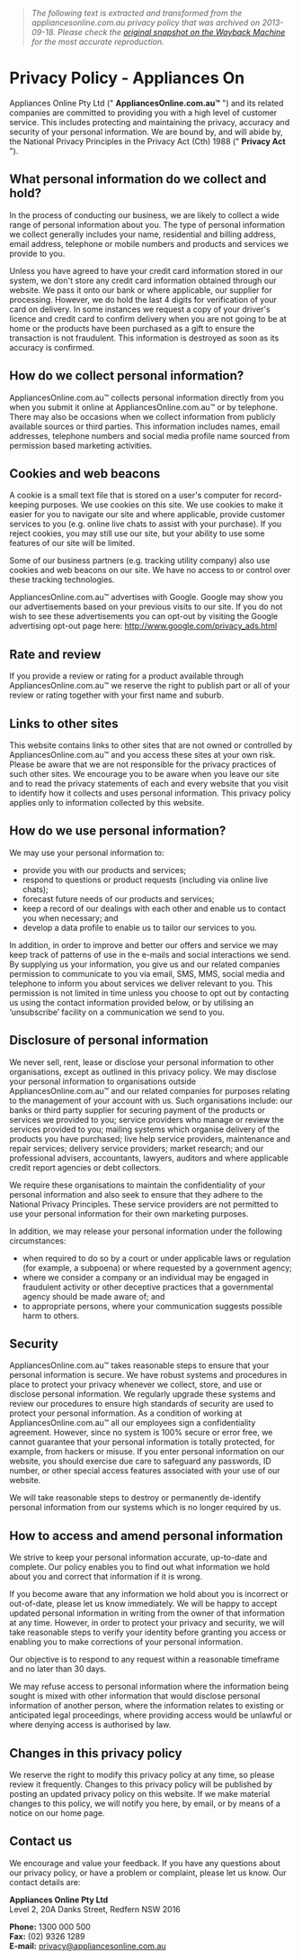 > *The following text is extracted and transformed from the appliancesonline.com.au privacy policy that was archived on 2013-09-18. Please check the [original snapshot on the Wayback Machine](https://web.archive.org/web/20130918040415id_/http%3A//www.appliancesonline.com.au/privacy-policy.aspx) for the most accurate reproduction.*

# Privacy Policy - Appliances On

Appliances Online Pty Ltd (" **AppliancesOnline.com.au™** ") and its related companies are committed to providing you with a high level of customer service. This includes protecting and maintaining the privacy, accuracy and security of your personal information. We are bound by, and will abide by, the National Privacy Principles in the Privacy Act (Cth) 1988 (" **Privacy Act** "). 

## What personal information do we collect and hold?

In the process of conducting our business, we are likely to collect a wide range of personal information about you. The type of personal information we collect generally includes your name, residential and billing address, email address, telephone or mobile numbers and products and services we provide to you.

Unless you have agreed to have your credit card information stored in our system, we don't store any credit card information obtained through our website. We pass it onto our bank or where applicable, our supplier for processing. However, we do hold the last 4 digits for verification of your card on delivery. In some instances we request a copy of your driver's licence and credit card to confirm delivery when you are not going to be at home or the products have been purchased as a gift to ensure the transaction is not fraudulent. This information is destroyed as soon as its accuracy is confirmed.

## How do we collect personal information?

AppliancesOnline.com.au™ collects personal information directly from you when you submit it online at AppliancesOnline.com.au™ or by telephone. There may also be occasions when we collect information from publicly available sources or third parties. This information includes names, email addresses, telephone numbers and social media profile name sourced from permission based marketing activities.

## Cookies and web beacons

A cookie is a small text file that is stored on a user's computer for record-keeping purposes. We use cookies on this site. We use cookies to make it easier for you to navigate our site and where applicable, provide customer services to you (e.g. online live chats to assist with your purchase). If you reject cookies, you may still use our site, but your ability to use some features of our site will be limited.

Some of our business partners (e.g. tracking utility company) also use cookies and web beacons on our site. We have no access to or control over these tracking technologies.

AppliancesOnline.com.au™ advertises with Google. Google may show you our advertisements based on your previous visits to our site. If you do not wish to see these advertisements you can opt-out by visiting the Google advertising opt-out page here: <http://www.google.com/privacy_ads.html>

## Rate and review

If you provide a review or rating for a product available through AppliancesOnline.com.au™ we reserve the right to publish part or all of your review or rating together with your first name and suburb.

## Links to other sites

This website contains links to other sites that are not owned or controlled by AppliancesOnline.com.au™ and you access these sites at your own risk. Please be aware that we are not responsible for the privacy practices of such other sites. We encourage you to be aware when you leave our site and to read the privacy statements of each and every website that you visit to identify how it collects and uses personal information. This privacy policy applies only to information collected by this website.

## How do we use personal information?

We may use your personal information to:

  * provide you with our products and services;
  * respond to questions or product requests (including via online live chats);
  * forecast future needs of our products and services;
  * keep a record of our dealings with each other and enable us to contact you when necessary; and
  * develop a data profile to enable us to tailor our services to you.



In addition, in order to improve and better our offers and service we may keep track of patterns of use in the e-mails and social interactions we send. By supplying us your information, you give us and our related companies permission to communicate to you via email, SMS, MMS, social media and telephone to inform you about services we deliver relevant to you. This permission is not limited in time unless you choose to opt out by contacting us using the contact information provided below, or by utilising an ‘unsubscribe’ facility on a communication we send to you. 

## Disclosure of personal information

We never sell, rent, lease or disclose your personal information to other organisations, except as outlined in this privacy policy. We may disclose your personal information to organisations outside AppliancesOnline.com.au™ and our related companies for purposes relating to the management of your account with us. Such organisations include: our banks or third party supplier for securing payment of the products or services we provided to you; service providers who manage or review the services provided to you; mailing systems which organise delivery of the products you have purchased; live help service providers, maintenance and repair services; delivery service providers; market research; and our professional advisers, accountants, lawyers, auditors and where applicable credit report agencies or debt collectors.

We require these organisations to maintain the confidentiality of your personal information and also seek to ensure that they adhere to the National Privacy Principles. These service providers are not permitted to use your personal information for their own marketing purposes.

In addition, we may release your personal information under the following circumstances:

  * when required to do so by a court or under applicable laws or regulation (for example, a subpoena) or where requested by a government agency; 
  * where we consider a company or an individual may be engaged in fraudulent activity or other deceptive practices that a governmental agency should be made aware of; and 
  * to appropriate persons, where your communication suggests possible harm to others. 



## Security

AppliancesOnline.com.au™ takes reasonable steps to ensure that your personal information is secure. We have robust systems and procedures in place to protect your privacy whenever we collect, store, and use or disclose personal information. We regularly upgrade these systems and review our procedures to ensure high standards of security are used to protect your personal information. As a condition of working at AppliancesOnline.com.au™ all our employees sign a confidentiality agreement. However, since no system is 100% secure or error free, we cannot guarantee that your personal information is totally protected, for example, from hackers or misuse. If you enter personal information on our website, you should exercise due care to safeguard any passwords, ID number, or other special access features associated with your use of our website. 

We will take reasonable steps to destroy or permanently de-identify personal information from our systems which is no longer required by us. 

## How to access and amend personal information

We strive to keep your personal information accurate, up-to-date and complete. Our policy enables you to find out what information we hold about you and correct that information if it is wrong.

If you become aware that any information we hold about you is incorrect or out-of-date, please let us know immediately. We will be happy to accept updated personal information in writing from the owner of that information at any time. However, in order to protect your privacy and security, we will take reasonable steps to verify your identity before granting you access or enabling you to make corrections of your personal information.

Our objective is to respond to any request within a reasonable timeframe and no later than 30 days.

We may refuse access to personal information where the information being sought is mixed with other information that would disclose personal information of another person, where the information relates to existing or anticipated legal proceedings, where providing access would be unlawful or where denying access is authorised by law. 

## Changes in this privacy policy

We reserve the right to modify this privacy policy at any time, so please review it frequently. Changes to this privacy policy will be published by posting an updated privacy policy on this website. If we make material changes to this policy, we will notify you here, by email, or by means of a notice on our home page.

## Contact us

We encourage and value your feedback. If you have any questions about our privacy policy, or have a problem or complaint, please let us know. Our contact details are:

**Appliances Online Pty Ltd**  
Level 2, 20A Danks Street, Redfern NSW 2016

**Phone:** 1300 000 500  
 **Fax:** (02) 9326 1289  
 **E-mail:** privacy@appliancesonline.com.au
